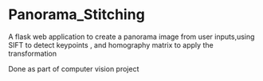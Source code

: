 # Panorama_Stitching
A flask web application to create a panorama image from user inputs,using SIFT to detect keypoints , and homography matrix to apply the transformation 


Done as part of computer vision project
